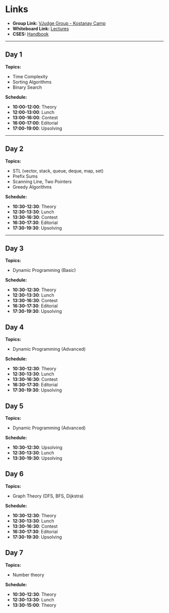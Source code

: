 # Links

- **Group Link:** [VJudge Group - Kostanay Camp](https://vjudge.net/group/kostanaycamp)  
- **Whiteboard Link:** [Lectures](https://excalidraw.com/#json=qPOOJmapM7DwLDYhy6Mx3,NUbWbQHGsAjEUc25yZxmnQ)
- **CSES:** [Handbook](https://cses.fi/book/book.pdf)
  
---

## Day 1
**Topics:**
- Time Complexity
- Sorting Algorithms
- Binary Search

**Schedule:**
- **10:00-12:00**: Theory  
- **12:00-13:00**: Lunch  
- **13:00-16:00**: Contest  
- **16:00-17:00**: Editorial  
- **17:00-19:00**: Upsolving  

---

## Day 2
**Topics:**
- STL (vector, stack, queue, deque, map, set)
- Prefix Sums
- Scanning Line, Two Pointers
- Greedy Algorithms

**Schedule:**
- **10:30-12:30**: Theory  
- **12:30-13:30**: Lunch  
- **13:30-16:30**: Contest  
- **16:30-17:30**: Editorial  
- **17:30-19:30**: Upsolving  


---

## Day 3
**Topics:**
- Dynamic Programming (Basic)

**Schedule:**
- **10:30-12:30**: Theory  
- **12:30-13:30**: Lunch  
- **13:30-16:30**: Contest  
- **16:30-17:30**: Editorial  
- **17:30-19:30**: Upsolving  

## Day 4
**Topics:**
- Dynamic Programming (Advanced)

**Schedule:**
- **10:30-12:30**: Theory  
- **12:30-13:30**: Lunch  
- **13:30-16:30**: Contest  
- **16:30-17:30**: Editorial  
- **17:30-19:30**: Upsolving

## Day 5
**Topics:**
- Dynamic Programming (Advanced)

**Schedule:**
- **10:30-12:30**: Upsolving
- **12:30-13:30**: Lunch  
- **13:30-19:30**: Upsolving  

## Day 6
**Topics:**
- Graph Theory (DFS, BFS, Dijkstra)

**Schedule:**
- **10:30-12:30**: Theory  
- **12:30-13:30**: Lunch  
- **13:30-16:30**: Contest  
- **16:30-17:30**: Editorial  
- **17:30-19:30**: Upsolving

## Day 7
**Topics:**
- Number theory 

**Schedule:**
- **10:30-12:30**: Theory
- **12:30-13:30**: Lunch  
- **13:30-15:00**: Theory 
